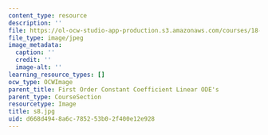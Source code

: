 ```yaml
---
content_type: resource
description: ''
file: https://ol-ocw-studio-app-production.s3.amazonaws.com/courses/18-03sc-differential-equations-fall-2011/d668d4948a6c785253b02f400e12e928_s8.jpg
file_type: image/jpeg
image_metadata:
  caption: ''
  credit: ''
  image-alt: ''
learning_resource_types: []
ocw_type: OCWImage
parent_title: First Order Constant Coefficient Linear ODE's
parent_type: CourseSection
resourcetype: Image
title: s8.jpg
uid: d668d494-8a6c-7852-53b0-2f400e12e928
---
```

